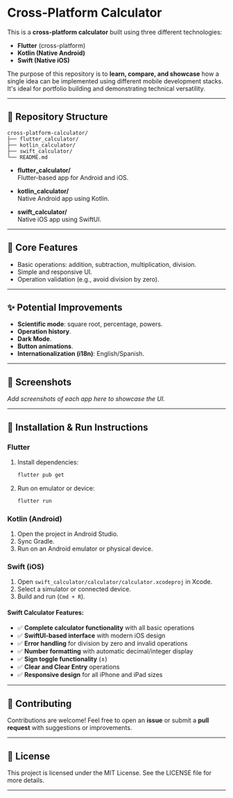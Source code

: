 # Cross-Platform Calculator

This is a **cross-platform calculator** built using three different technologies:
- **Flutter** (cross-platform)
- **Kotlin (Native Android)**
- **Swift (Native iOS)**

The purpose of this repository is to **learn, compare, and showcase** how a single idea can be implemented using different mobile development stacks. It's ideal for portfolio building and demonstrating technical versatility.

---

## 📂 Repository Structure

```
cross-platform-calculator/
├── flutter_calculator/
├── kotlin_calculator/
├── swift_calculator/
└── README.md
```

- **flutter_calculator/**  
  Flutter-based app for Android and iOS.

- **kotlin_calculator/**  
  Native Android app using Kotlin.

- **swift_calculator/**  
  Native iOS app using SwiftUI.

---

## 🚀 Core Features

- Basic operations: addition, subtraction, multiplication, division.
- Simple and responsive UI.
- Operation validation (e.g., avoid division by zero).

---

## ✨ Potential Improvements

- **Scientific mode**: square root, percentage, powers.
- **Operation history**.
- **Dark Mode**.
- **Button animations**.
- **Internationalization (i18n)**: English/Spanish.

---

## 📸 Screenshots

_Add screenshots of each app here to showcase the UI._

---

## 🔧 Installation & Run Instructions

### Flutter
1. Install dependencies:
   ```bash
   flutter pub get
   ```
2. Run on emulator or device:
   ```bash
   flutter run
   ```

### Kotlin (Android)
1. Open the project in Android Studio.
2. Sync Gradle.
3. Run on an Android emulator or physical device.

### Swift (iOS)
1. Open `swift_calculator/calculator/calculator.xcodeproj` in Xcode.
2. Select a simulator or connected device.
3. Build and run (`Cmd + R`).

#### Swift Calculator Features:
- ✅ **Complete calculator functionality** with all basic operations
- ✅ **SwiftUI-based interface** with modern iOS design
- ✅ **Error handling** for division by zero and invalid operations
- ✅ **Number formatting** with automatic decimal/integer display
- ✅ **Sign toggle functionality** (±)
- ✅ **Clear and Clear Entry** operations
- ✅ **Responsive design** for all iPhone and iPad sizes

---

## 🤝 Contributing

Contributions are welcome! Feel free to open an **issue** or submit a **pull request** with suggestions or improvements.

---

## 📜 License

This project is licensed under the MIT License. See the LICENSE file for more details.

---
